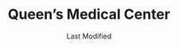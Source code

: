 ---
layout: location-page
date: Last Modified
description: "Local COVID-19 testing is available at Queen’s Medical Center in Honolulu, Hawaii, USA."
permalink: "locations/hawaii/honolulu/queens-medical-center/"
tags:
  - locations
  - hawaii
title: Queen’s Medical Center
uniqueName: queens-medical-center
state: Hawaii
stateAbbr: HI
hood: "Punchbowl"
address: "1301 Punchbowl St"
city: "Honolulu"
zip: "96813"
zipsNearby: "96701 96861 96706 96712 96717 96801 96802 96803 96804 96805 96806 96807 96808 96809 96810 96811 96812 96813 96814 96815 96816 96817 96818 96819 96820 96821 96822 96823 96824 96825 96826 96828 96830 96836 96837 96838 96839 96840 96841 96843 96844 96846 96847 96848 96849 96850 96853 96858 96859 96860 96898 96729 96730 96731 96734 96863 96742 96744 96748 96757 96759 96762 96770 96782 96786 96789 96854 96857 96791 96792 96795 96707 96709 96797 96827 96835" 
mapUrl: "http://maps.apple.com/?q=Queens+Medical+Center&address=1301+Punchbowl+St,Honolulu,Hawaii,96813"
locationType: Drive-thru
phone: "808-691-2619"
website: "https://www.queens.org/covid19/home"
onlineBooking: undefined
closed: undefined
closedUpdate: May 23rd, 2020
notes: "By appointment only."
days: Everyday
hours: 10AM-6PM
ctaMessage: Learn more
ctaUrl: "https://www.queens.org/covid19/home"
---
